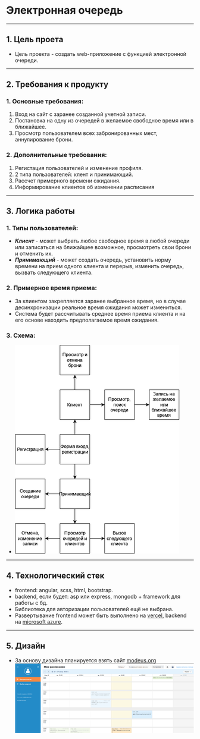 # Электронная очередь
***
## 1. Цель проета
* Цель проекта - создать web-приложение с функцией электронной очереди.
***
## 2. Требования к продукту
### 1. Основные требования:
   1. Вход на сайт с заранее созданной учетной записи.
   2. Постановка на одну из очередей в желаемое свободное время или в ближайшее.
   3. Просмотр пользователем всех забронированных мест, аннулирование брони.
### 2. Дополнительные требования:
   1. Регистация пользователей и изменение профиля.
   2. 2 типа пользователей: клент и принимающий.
   3. Рассчет примерного времени ожидания.
   4. Информирование клиентов об изменении расписания
***
## 3. Логика работы
### 1. Типы пользователей:
* <b><i>Клиент</i></b> - может выбрать любое свободное время в любой очереди или записаться на ближайшее
возможное, просмотреть свои брони и отменить их.
* <b><i>Принимающий</i></b> - может создать очередь, установить норму времени на прием одного клиента и перерыв,
изменить очередь, вызвать следующего клиента.
### 2. Примерное время приема:
* За клиентом закрепляется заранее выбранное время, но в случае десинхронизации реальное время
ожидания может измениться.
* Система будет рассчитывать среднее время приема клиента и на его основе находить предполагаемое
время ожидания.
### 3. Схема:
* ![alttext](./readme_files/ElectronicQueue.drawio.png)
***
## 4. Технологический стек
* frontend: angular, scss, html, bootstrap.
* backend, если будет: asp или express, mongodb + framework для работы с бд.
* Библиотека для авторизации пользователей ещё не выбрана.
* Развертывание frontend может быть выполнено на [vercel](vercel.com), 
backend на [microsoft azure](https://portal.azure.com/).
***
## 5. Дизайн
* За основу дизайна планируется взять сайт [modeus.org](https://urfu.modeus.org)
![alttext](./readme_files/Дизайн.png)
